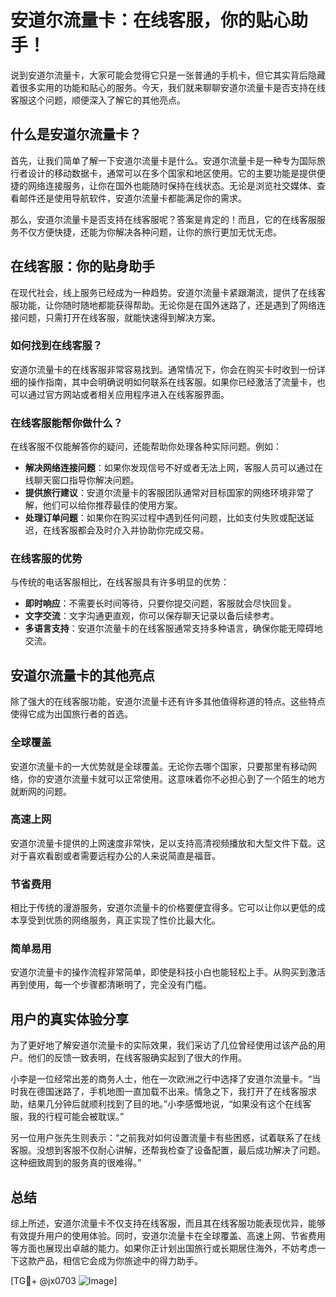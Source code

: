 # 安道尔流量卡：在线客服，你的贴心助手！

说到安道尔流量卡，大家可能会觉得它只是一张普通的手机卡，但它其实背后隐藏着很多实用的功能和贴心的服务。今天，我们就来聊聊安道尔流量卡是否支持在线客服这个问题，顺便深入了解它的其他亮点。

## 什么是安道尔流量卡？

首先，让我们简单了解一下安道尔流量卡是什么。安道尔流量卡是一种专为国际旅行者设计的移动数据卡，通常可以在多个国家和地区使用。它的主要功能是提供便捷的网络连接服务，让你在国外也能随时保持在线状态。无论是浏览社交媒体、查看邮件还是使用导航软件，安道尔流量卡都能满足你的需求。

那么，安道尔流量卡是否支持在线客服呢？答案是肯定的！而且，它的在线客服服务不仅方便快捷，还能为你解决各种问题，让你的旅行更加无忧无虑。

## 在线客服：你的贴身助手

在现代社会，线上服务已经成为一种趋势。安道尔流量卡紧跟潮流，提供了在线客服功能，让你随时随地都能获得帮助。无论你是在国外迷路了，还是遇到了网络连接问题，只需打开在线客服，就能快速得到解决方案。

### 如何找到在线客服？

安道尔流量卡的在线客服非常容易找到。通常情况下，你会在购买卡时收到一份详细的操作指南，其中会明确说明如何联系在线客服。如果你已经激活了流量卡，也可以通过官方网站或者相关应用程序进入在线客服界面。

### 在线客服能帮你做什么？

在线客服不仅能解答你的疑问，还能帮助你处理各种实际问题。例如：

- **解决网络连接问题**：如果你发现信号不好或者无法上网，客服人员可以通过在线聊天窗口指导你解决问题。
- **提供旅行建议**：安道尔流量卡的客服团队通常对目标国家的网络环境非常了解，他们可以给你推荐最佳的使用方案。
- **处理订单问题**：如果你在购买过程中遇到任何问题，比如支付失败或配送延迟，在线客服都会及时介入并协助你完成交易。

### 在线客服的优势

与传统的电话客服相比，在线客服具有许多明显的优势：

- **即时响应**：不需要长时间等待，只要你提交问题，客服就会尽快回复。
- **文字交流**：文字沟通更直观，你可以保存聊天记录以备后续参考。
- **多语言支持**：安道尔流量卡的在线客服通常支持多种语言，确保你能无障碍地交流。

## 安道尔流量卡的其他亮点

除了强大的在线客服功能，安道尔流量卡还有许多其他值得称道的特点。这些特点使得它成为出国旅行者的首选。

### 全球覆盖

安道尔流量卡的一大优势就是全球覆盖。无论你去哪个国家，只要那里有移动网络，你的安道尔流量卡就可以正常使用。这意味着你不必担心到了一个陌生的地方就断网的问题。

### 高速上网

安道尔流量卡提供的上网速度非常快，足以支持高清视频播放和大型文件下载。这对于喜欢看剧或者需要远程办公的人来说简直是福音。

### 节省费用

相比于传统的漫游服务，安道尔流量卡的价格要便宜得多。它可以让你以更低的成本享受到优质的网络服务，真正实现了性价比最大化。

### 简单易用

安道尔流量卡的操作流程非常简单，即使是科技小白也能轻松上手。从购买到激活再到使用，每一个步骤都清晰明了，完全没有门槛。

## 用户的真实体验分享

为了更好地了解安道尔流量卡的实际效果，我们采访了几位曾经使用过该产品的用户。他们的反馈一致表明，在线客服确实起到了很大的作用。

小李是一位经常出差的商务人士，他在一次欧洲之行中选择了安道尔流量卡。“当时我在德国迷路了，手机地图一直加载不出来。情急之下，我打开了在线客服求助，结果几分钟后就顺利找到了目的地。”小李感慨地说，“如果没有这个在线客服，我的行程可能会被耽误。”

另一位用户张先生则表示：“之前我对如何设置流量卡有些困惑，试着联系了在线客服。没想到客服不仅耐心讲解，还帮我检查了设备配置，最后成功解决了问题。这种细致周到的服务真的很难得。”

## 总结

综上所述，安道尔流量卡不仅支持在线客服，而且其在线客服功能表现优异，能够有效提升用户的使用体验。同时，安道尔流量卡在全球覆盖、高速上网、节省费用等方面也展现出卓越的能力。如果你正计划出国旅行或长期居住海外，不妨考虑一下这款产品，相信它会成为你旅途中的得力助手。

[TG💪+ @jx0703 ![Image](https://github.com/user-attachments/assets/dbca1d08-cadb-493c-b0ec-ad6f7a83f270)]